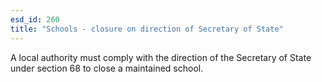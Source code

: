 ```yaml
---
esd_id: 260
title: "Schools - closure on direction of Secretary of State"
---
```


A local authority must comply with the direction of the Secretary of State under section 68 to close a maintained school.

